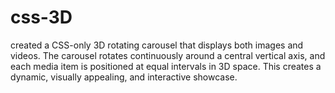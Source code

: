 # css-3D
created a CSS-only 3D rotating carousel that displays both images and videos. The carousel rotates continuously around a central vertical axis, and each media item is positioned at equal intervals in 3D space. This creates a dynamic, visually appealing, and interactive showcase.
